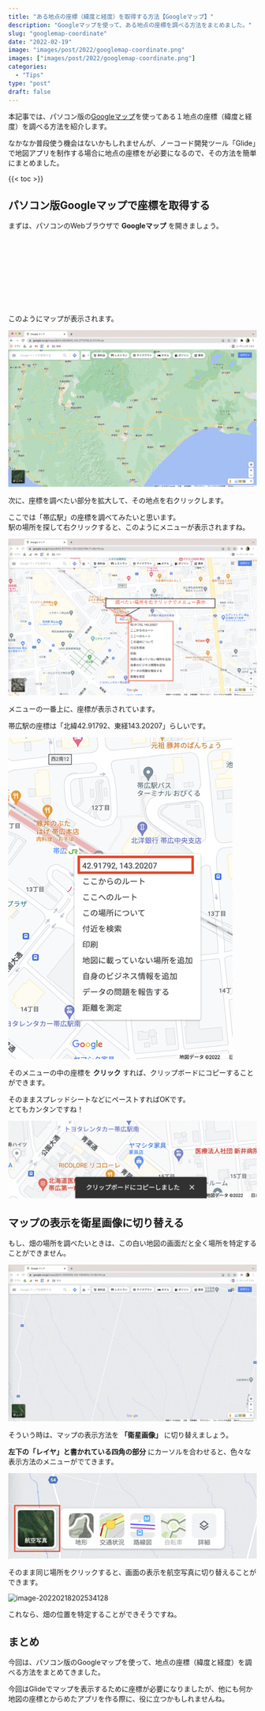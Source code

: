 ```yaml
---
title: "ある地点の座標（緯度と経度）を取得する方法【Googleマップ】"
description: "Googleマップを使って、ある地点の座標を調べる方法をまとめました。"
slug: "googlemap-coordinate"
date: "2022-02-19"
image: "images/post/2022/googlemap-coordinate.png"
images: ["images/post/2022/googlemap-coordinate.png"]
categories: 
  - "Tips"
type: "post"
draft: false
---
```


本記事では、パソコン版の[Googleマップ](https://www.google.co.jp/maps/?hl=ja)を使ってある１地点の座標（緯度と経度）を調べる方法を紹介します。

なかなか普段使う機会はないかもしれませんが、ノーコード開発ツール「Glide」で地図アプリを制作する場合に地点の座標をが必要になるので、その方法を簡単にまとめました。

{{< toc >}}


## パソコン版Googleマップで座標を取得する

まずは、パソコンのWebブラウザで **Googleマップ** を開きましょう。

<div class="iframely-embed"><div class="iframely-responsive" style="height: 140px; padding-bottom: 0;"><a href="https://www.google.co.jp/maps/?hl=ja" data-iframely-url="//cdn.iframe.ly/api/iframe?url=https%3A%2F%2Fwww.google.co.jp%2Fmaps%2F%3Fhl%3Dja&key=d9cf522df2f6cbab308f945a2b3c5555"></a></div></div><script async src="//cdn.iframe.ly/embed.js" charset="utf-8"></script>

このようにマップが表示されます。

![image-20220218201404540](./01.png)

次に、座標を調べたい部分を拡大して、その地点を右クリックします。

ここでは「帯広駅」の座標を調べてみたいと思います。  
駅の場所を探して右クリックすると、このようにメニューが表示されますね。

![image-20220218201621514](./02.png)

メニューの一番上に、座標が表示されています。

帯広駅の座標は「北緯42.91792、東経143.20207」らしいです。



![image-20220218201456300](./03.png)

そのメニューの中の座標を **クリック** すれば、クリップボードにコピーすることができます。

そのままスプレッドシートなどにペーストすればOKです。  
とてもカンタンですね！

![image-20220218201950248](./04.png)



## マップの表示を衛星画像に切り替える

もし、畑の場所を調べたいときは、この白い地図の画面だと全く場所を特定することができません。

![image-20220218202228411](./05.png)

そういう時は、マップの表示方法を **「衛星画像」** に切り替えましょう。

**左下の「レイヤ」と書かれている四角の部分** にカーソルを合わせると、色々な表示方法のメニューがでてきます。


![image-20220218202340459](./06.png)

そのまま同じ場所をクリックすると、画面の表示を航空写真に切り替えることができます。


![image-20220218202534128](./07.png)



これなら、畑の位置を特定することができそうですね。

## まとめ

今回は、パソコン版のGoogleマップを使って、地点の座標（緯度と経度）を調べる方法をまとめてきました。

今回はGlideでマップを表示するために座標が必要になりましたが、他にも何か地図の座標とからめたアプリを作る際に、役に立つかもしれませんね。